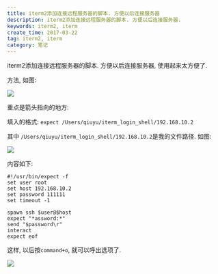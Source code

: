 ```yaml
---
title: iterm2添加连接远程服务器的脚本. 方便以后连接服务器
description: iterm2添加连接远程服务器的脚本. 方便以后连接服务器.
keywords: iterm2, iterm
create_time: 2017-03-22
tag: iterm2, iterm
category: 笔记
---
```


iterm2添加连接远程服务器的脚本. 方便以后连接服务器, 使用起来太方便了.


方法, 如图:

![](/images/14901486312469.jpg)


重点是箭头指向的地方:

填入的格式:
`expect /Users/qiuyu/iterm_login_shell/192.168.10.2`

其中
`/Users/qiuyu/iterm_login_shell/192.168.10.2`是我的文件路径. 如图:

![](/images/14901484425066.jpg)

内容如下:

```shell
#!/usr/bin/expect -f
set user root
set host 192.168.10.2
set password 111111
set timeout -1

spawn ssh $user@$host
expect "*assword:*"
send "$password\r"
interact
expect eof
```

这样, 以后按`command+o`, 就可以呼出选项了. 

![](/images/14901490028120.jpg)




